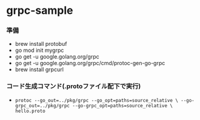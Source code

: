 # grpc-sample

### 準備
+ brew install protobuf
+ go mod init mygrpc
+ go get -u google.golang.org/grpc
+ go get -u google.golang.org/grpc/cmd/protoc-gen-go-grpc
+ brew install grpcurl


### コード生成コマンド(.protoファイル配下で実行)
+ `protoc --go_out=../pkg/grpc --go_opt=paths=source_relative \
	--go-grpc_out=../pkg/grpc --go-grpc_opt=paths=source_relative \
	hello.proto`
